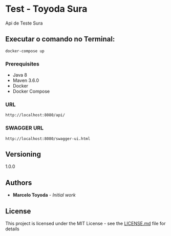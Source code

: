 # Test - Toyoda Sura

Api de Teste Sura

## Executar o comando no Terminal:
 ```
 docker-compose up
 ```
 
### Prerequisites

- Java 8
- Maven 3.6.0
- Docker
- Docker Compose

### URL

```
http://localhost:8080/api/
```

### SWAGGER URL
```
http://localhost:8080/swagger-ui.html
```

## Versioning

1.0.0

## Authors

* **Marcelo Toyoda** - *Initial work*

## License

This project is licensed under the MIT License - see the [LICENSE.md](LICENSE.md) file for details